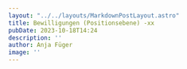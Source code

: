 ```yaml
---
layout: "../../layouts/MarkdownPostLayout.astro"
title: Bewilligungen (Positionsebene) -xx 
pubDate: 2023-10-18T14:24
description: ''
author: Anja Füger
image: ''
---
```


